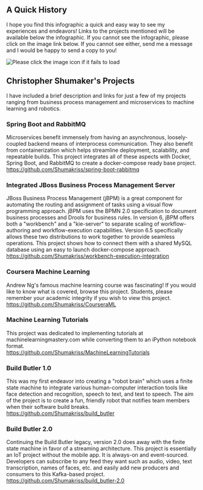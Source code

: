 ## A Quick History
I hope you find this infographic a quick and easy way to see my experiences and endeavors! Links to the projects mentioned will be available below the infographic. If you cannot see the infographic, please click on the image link below. If you cannot see either, send me a message and I would be happy to send a copy to you!

<img src="https://docs.google.com/drawings/d/1KkPa5rz64fCK_78Y1i78fHuhwYXlpkRyy178Y2TL1C8/pub?w=2020&amp;h=3561" alt="Please click the image icon if it fails to load">

## Christopher Shumaker's Projects
I have included a brief description and links for just a few of my projects ranging from business process management and microservices to machine learning and robotics.

### Spring Boot and RabbitMQ
Microservices benefit immensely from having an asynchronous, loosely-coupled backend means of interprocess communication. They also benefit from containerization which helps streamline deployment, scalability, and repeatable builds. This project integrates all of these aspects with Docker, Spring Boot, and RabbitMQ to create a docker-compose ready base project.<br/>
https://github.com/Shumakriss/spring-boot-rabbitmq

### Integrated JBoss Business Process Management Server
JBoss Business Process Management (jBPM) is a great component for automating the routing and assignment of tasks using a visual flow programming approach. jBPM uses the BPMN 2.0 specification to document business processes and Drools for business rules. In version 6, jBPM offers both a "workbench" and a "kie-server" to separate scaling of workflow-authoring and workflow-execution capabilities. Version 6.5 specifically allows these two distributions to work together to provide seamless operations. This project shows how to connect them with a shared MySQL database using an easy to launch docker-compose approach.<br/>
https://github.com/Shumakriss/workbench-execution-integration

### Coursera Machine Learning
Andrew Ng's famous machine learning course was fascinating! If you would like to know what is covered, browse this project. Students, please remember your academic integrity if you wish to view this project.<br/>
https://github.com/Shumakriss/CourseraML

### Machine Learning Tutorials
This project was dedicated to implementing tutorials at machinelearningmastery.com while converting them to an iPython notebook format.<br/>
https://github.com/Shumakriss/MachineLearningTutorials

### Build Butler 1.0
This was my first endeavor into creating a "robot brain" which uses a finite state machine to integrate various human-computer interaction tools like face detection and recognition, speech to text, and text to speech. The aim of the project is to create a fun, friendly robot that notifies team members when their software build breaks.<br/>
https://github.com/Shumakriss/build_butler

### Build Butler 2.0
Continuing the Build Butler legacy, version 2.0 does away with the finite state machine in favor of a streaming architecture. This project is essentially an IoT project without the mobile app. It is always-on and event-sourced. Developers can subscribe to any feed they want such as audio, video, text transcription, names of faces, etc. and easily add new producers and consumers to this Kafka-based project.<br/>
https://github.com/Shumakriss/build_butler-2.0
